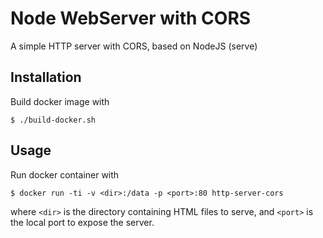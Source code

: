 # Node WebServer with CORS

A simple HTTP server with CORS, based on NodeJS (serve)

## Installation

Build docker image with

	$ ./build-docker.sh

## Usage

Run docker container with

	$ docker run -ti -v <dir>:/data -p <port>:80 http-server-cors

where `<dir>` is the directory containing HTML files to serve, and `<port>` is the local port to expose the server.
